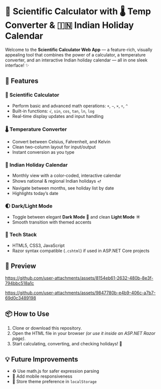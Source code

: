 # 🧮 Scientific Calculator with 🌡️ Temp Converter & 🇮🇳 Indian Holiday Calendar

Welcome to the **Scientific Calculator Web App** — a feature-rich, visually appealing tool that combines the power of a calculator, a temperature converter, and an interactive Indian holiday calendar — all in one sleek interface! ✨

## 🚀 Features

### 🔢 Scientific Calculator
- Perform basic and advanced math operations: `+`, `−`, `×`, `÷`, `^`
- Built-in functions: `√`, `sin`, `cos`, `tan`, `ln`, `log`
- Real-time display updates and input handling

### 🌡️ Temperature Converter
- Convert between Celsius, Fahrenheit, and Kelvin
- Clean two-column layout for input/output
- Instant conversion as you type

### 📅 Indian Holiday Calendar
- Monthly view with a color-coded, interactive calendar
- Shows national & regional Indian holidays 🪔
- Navigate between months, see holiday list by date
- Highlights today’s date

### 🌓 Dark/Light Mode
- Toggle between elegant **Dark Mode** 🌙 and clean **Light Mode** ☀️
- Smooth transition with themed accents

### 🧙 Tech Stack
- HTML5, CSS3, JavaScript
- Razor syntax compatible (`.cshtml`) if used in ASP.NET Core projects

## 📸 Preview
https://github.com/user-attachments/assets/8154eb61-2632-480b-8e3f-794bbc518a1c

https://github.com/user-attachments/assets/9847780b-e4b9-406c-a7b7-69d0c3489198

## 📦 How to Use
1. Clone or download this repository.
2. Open the HTML file in your browser *(or use it inside an ASP.NET Razor page)*.
3. Start calculating, converting, and checking holidays! 🎉

## 💡 Future Improvements
- ♻️ Use math.js for safer expression parsing
- 📱 Add mobile responsiveness
- 💾 Store theme preference in `localStorage`
